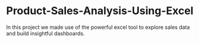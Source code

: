 # Product-Sales-Analysis-Using-Excel
In this project we made use of the powerful excel tool to explore sales data and build insightful dashboards.
